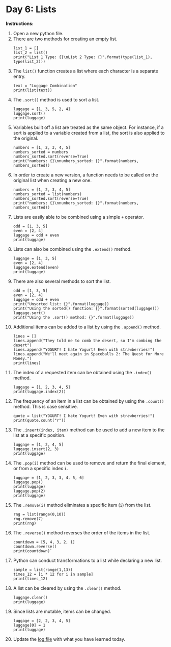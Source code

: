 # Day 6: Lists

**Instructions:** 
1. Open a new python file.
2. There are two methods for creating an empty list.
    ```
    list_1 = []
    list_2 = list()
    print("List 1 Type: {}\nList 2 Type: {}".format(type(list_1), type(list_2)))
    ```
3. The `list()` function creates a list where each character is a separate entry.
    ```
    text = "Luggage Combination"
    print(list(text))
    ```
4. The `.sort()` method is used to sort a list.
    ```
    luggage = [1, 3, 5, 2, 4]
    luggage.sort()
    print(luggage)
    ```
5. Variables built off a list are treated as the same object. For instance, if a sort is applied to a variable created from a list, the sort is also applied to the original.
    ```
    numbers = [1, 2, 3, 4, 5]
    numbers_sorted = numbers
    numbers_sorted.sort(reverse=True)
    print("numbers: {}\nnumbers_sorted: {}".format(numbers, numbers_sorted))
    ```
6. In order to create a new version, a function needs to be called on the original list when creating a new one.
    ```
    numbers = [1, 2, 3, 4, 5]
    numbers_sorted = list(numbers)
    numbers_sorted.sort(reverse=True)
    print("numbers: {}\nnumbers_sorted: {}".format(numbers, numbers_sorted))
    ```
7. Lists are easily able to be combined using a simple `+` operator.
    ```
    odd = [1, 3, 5]
    even = [2, 4]
    luggage = odd + even
    print(luggage)
    ```
8. Lists can also be combined using the `.extend()` method.
    ```
    luggage = [1, 3, 5]
    even = [2, 4]
    luggage.extend(even)
    print(luggage)
    ```
9. There are also several methods to sort the list.
    ```
    odd = [1, 3, 5]
    even = [2, 4]
    luggage = odd + even
    print("Unsorted list: {}".format(luggage))
    print("Using the sorted() function: {}".format(sorted(luggage)))
    luggage.sort()
    print("Using the .sort() method: {}".format(luggage))
    ```
10. Additional items can be added to a list by using the `.append()` method.
    ```
    lines = []
    lines.append("They told me to comb the desert, so I'm combing the desert")
    lines.append("YOGURT! I hate Yogurt! Even with strawberries!")
    lines.append("We'll meet again in Spaceballs 2: The Quest for More Money.")
    print(lines)
    ```
11. The index of a requested item can be obtained using the `.index()` method.
    ```
    luggage = [1, 2, 3, 4, 5]
    print(luggage.index(2))
    ```
12. The frequency of an item in a list can be obtained by using the `.count()` method. This is case sensitive.
    ```
    quote = list("YOGURT! I hate Yogurt! Even with strawberries!")
    print(quote.count("r"))
    ```
13. The `.insert(index, item)` method can be used to add a new item to the list at a specific position.
    ```
    luggage = [1, 2, 4, 5]
    luggage.insert(2, 3)
    print(luggage)
    ```
14. The `.pop(i)` method can be used to remove and return the final element, or from a specific index `i`.
    ```
    luggage = [1, 2, 3, 3, 4, 5, 6]
    luggage.pop()
    print(luggage)
    luggage.pop(2)
    print(luggage)
    ```
15. The `.remove(i)` method eliminates a specific item (`i`) from the list.
    ```
    rng = list(range(0,10))
    rng.remove(7)
    print(rng)
    ```
16. The `.reverse()` method reverses the order of the items in the list.
    ```
    countdown = [5, 4, 3, 2, 1]
    countdown.reverse()
    print(countdown)`
17. Python can conduct transformations to a list while declaring a new list.
    ```
    sample = list(range(1,13))
    times_12 = [i * 12 for i in sample]
    print(times_12)
    ```
18. A list can be cleared by using the `.clear()` method.
    ```
    luggage.clear()
    print(luggage)
    ```
19. Since lists are mutable, items can be changed.
    ```
    luggage = [2, 2, 3, 4, 5]
    luggage[0] = 1
    print(luggage)
    ```
20. Update the [log file](../../log.md) with what you have learned today.
